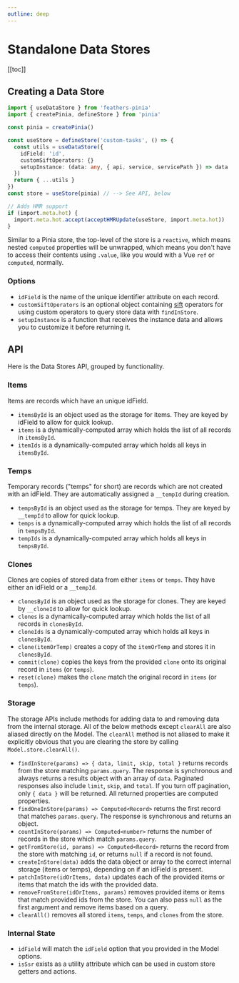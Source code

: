 ```yaml
---
outline: deep
---
```


<script setup>
import Badge from '../components/Badge.vue'
import BlockQuote from '../components/BlockQuote.vue'
</script>

# Standalone Data Stores

[[toc]]

## Creating a Data Store

<!--@include: ./notification-feathers-client.md-->

```ts
import { useDataStore } from 'feathers-pinia'
import { createPinia, defineStore } from 'pinia'

const pinia = createPinia()

const useStore = defineStore('custom-tasks', () => {
  const utils = useDataStore({
    idField: 'id',
    customSiftOperators: {}
    setupInstance: (data: any, { api, service, servicePath }) => data
  })
  return { ...utils }
})
const store = useStore(pinia) // --> See API, below

// Adds HMR support
if (import.meta.hot) {
  import.meta.hot.accept(acceptHMRUpdate(useStore, import.meta.hot))
}
```

Similar to a Pinia store, the top-level of the store is a `reactive`, which means nested `computed` properties will be
unwrapped, which means you don't have to access their contents using `.value`, like you would with a Vue `ref` or
`computed`, normally.

### Options

- `idField` is the name of the unique identifier attribute on each record.
- `customSiftOperators` is an optional object containing [sift](https://github.com/crcn/sift.js/) operators for using
custom operators to query store data with `findInStore`.
- `setupInstance` is a function that receives the instance data and allows you to customize it before returning it.

## API

Here is the Data Stores API, grouped by functionality.

### Items

Items are records which have an unique idField.

- `itemsById` is an object used as the storage for items. They are keyed by idField to allow for quick lookup.
- `items` is a dynamically-computed array which holds the list of all records in `itemsById`.
- `itemIds` is a dynamically-computed array which holds all keys in `itemsById`.

### Temps

Temporary records ("temps" for short) are records which are not created with an idField. They are automatically assigned
a `__tempId` during creation.

- `tempsById` is an object used as the storage for temps. They are keyed by `__tempId` to allow for quick lookup.
- `temps` is a dynamically-computed array which holds the list of all records in `tempsById`.
- `tempIds` is a dynamically-computed array which holds all keys in `tempsById`.

### Clones

Clones are copies of stored data from either `items` or `temps`. They have either an idField or a `__tempId`.

- `clonesById` is an object used as the storage for clones. They are keyed by `__cloneId` to allow for quick lookup.
- `clones` is a dynamically-computed array which holds the list of all records in `clonesById`.
- `cloneIds` is a dynamically-computed array which holds all keys in `clonesById`.
- `clone(itemOrTemp)` creates a copy of the `itemOrTemp` and stores it in `clonesById`.
- `commit(clone)` copies the keys from the provided `clone` onto its original record in `items` (or `temps`).
- `reset(clone)` makes the `clone` match the original record in `items` (or `temps`).

### Storage

The storage APIs include methods for adding data to and removing data from the internal storage. All of the below
methods except `clearAll` are also aliased directly on the Model. The `clearAll` method is not aliased to make it
explicitly obvious that you are clearing the store by calling `Model.store.clearAll()`.

- `findInStore(params) => { data, limit, skip, total }` returns records from the store matching `params.query`. The
response is synchronous and always returns a results object with an array of `data`. Paginated responses also include
`limit`, `skip`, and `total`. If you turn off pagination, only `{ data }` will be returned. All returned properties are
computed properties.
- `findOneInStore(params) => Computed<Record>` returns the first record that matches `params.query`. The response is synchronous and returns
an object.
- `countInStore(params) => Computed<number>` returns the number of records in the store which match `params.query`.
- `getFromStore(id, params) => Computed<Record>` returns the record from the store with matching `id`, or returns `null`
if a record is not found.
- `createInStore(data)` adds the data object or array to the correct internal storage (items or temps), depending on if
an idField is present.
- `patchInStore(idOrItems, data)` updates each of the provided items or items that match the ids with the provided data.
- `removeFromStore(idOrItems, params)` removes provided items or items that match provided ids from the store. You can
also pass `null` as the first argument and remove items based on a query.
- `clearAll()` removes all stored `items`, `temps`, and `clones` from the store.

### Internal State

- `idField` will match the `idField` option that you provided in the Model options.
- `isSsr` exists as a utility attribute which can be used in custom store getters and actions.
